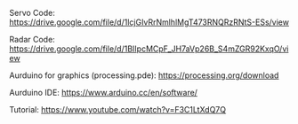 Servo Code: https://drive.google.com/file/d/1lcjGIvRrNmlhlMgT473RNQRzRNtS-ESs/view

Radar Code: https://drive.google.com/file/d/1BIIpcMCpF_JH7aVp26B_S4mZGR92KxqO/view

Aurduino for graphics (processing.pde): https://processing.org/download

Aurduino IDE: https://www.arduino.cc/en/software/

Tutorial: https://www.youtube.com/watch?v=F3C1LtXdQ7Q
